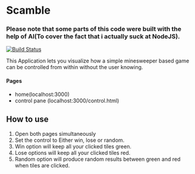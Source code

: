 # Scamble
### Please note that some parts of this code were built with the help of AI(To cover the fact that i actually suck at NodeJS).

[![Build Status](https://travis-ci.org/joemccann/dillinger.svg?branch=master)]()

This Application lets you visualize how a simple minesweeper based game can be controlled from within without the user knowing.

#### Pages
- home(localhost:3000)
- control pane (localhost:3000/control.html)

## How to use

1. Open both pages simultaneously
2. Set the control to Either win, lose or random.
3. Win option will keep all your clicked tiles green.
4. Lose options will keep all your clicked tiles red.
5. Random option will produce random results between green and red when tiles are clicked.